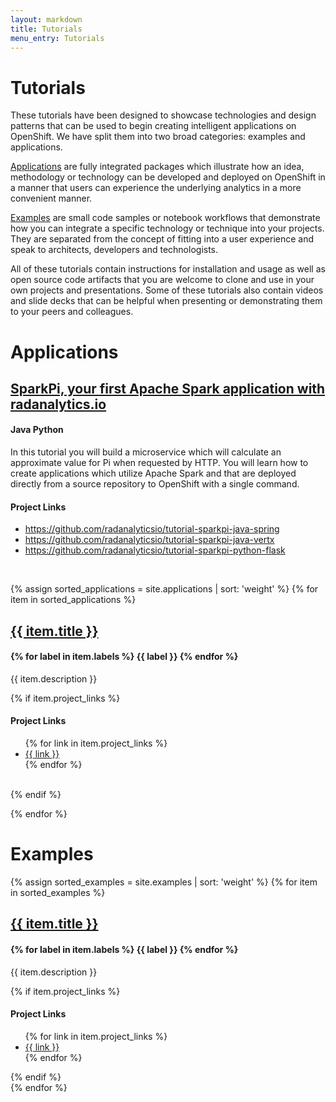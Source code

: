 ```yaml
---
layout: markdown
title: Tutorials
menu_entry: Tutorials
---
```


# Tutorials

These tutorials have been designed to showcase technologies and design
patterns that can be used to begin creating intelligent applications on
OpenShift. We have split them into two broad categories: examples and
applications.

[Applications](#applications) are fully integrated packages which illustrate
how an idea, methodology or technology can be developed and deployed on
OpenShift in a manner that users can experience the underlying analytics in
a more convenient manner.

[Examples](#examples) are small code samples or notebook workflows that
demonstrate how you can integrate a specific technology or technique into
your projects. They are separated from the concept of fitting into a user
experience and speak to architects, developers and technologists.

All of these tutorials contain instructions for installation and usage as
well as open source code artifacts that you are welcome to clone and use
in your own projects and presentations. Some of these tutorials also contain
videos and slide decks that can be helpful when presenting or demonstrating
them to your peers and colleagues.

<h1 id="applications">Applications</h1>

<h2>
<a href="/my-first-radanalytics-app.html">SparkPi, your first Apache Spark application with radanalytics.io</a>
</h2>
<h4>
<span class="badge">Java</span>
<span class="badge">Python</span>
</h4>

<p>In this tutorial you will build a microservice which will calculate an
approximate value for Pi when requested by HTTP. You will learn how to create
applications which utilize Apache Spark and that are deployed directly from a
source repository to OpenShift with a single command.</p>

#### Project Links

<ul>
<li><a href="https://github.com/radanalyticsio/tutorial-sparkpi-java-spring" target="blank">https://github.com/radanalyticsio/tutorial-sparkpi-java-spring</a></li>
<li><a href="https://github.com/radanalyticsio/tutorial-sparkpi-java-vertx" target="blank">https://github.com/radanalyticsio/tutorial-sparkpi-java-vertx</a></li>
<li><a href="https://github.com/radanalyticsio/tutorial-sparkpi-python-flask" target="blank">https://github.com/radanalyticsio/tutorial-sparkpi-python-flask</a></li>
</ul>
<br/>

{% assign sorted_applications = site.applications | sort: 'weight' %}
{% for item in sorted_applications %}
<h2>
<a href="/applications/{{ item.link }}">{{ item.title }}</a>
</h2>
<h4>
{% for label in item.labels %}
<span class="badge">{{ label }}</span>
{% endfor %}
</h4>

<p>
{{ item.description }}
</p>

{% if item.project_links %}
#### Project Links

<ul>
{% for link in item.project_links %}
<li><a href="{{ link }}" target="blank">{{ link }}</a></li>
{% endfor %}
</ul>
<br/>
{% endif %}

{% endfor %}

<h1 id="examples">Examples</h1>

{% assign sorted_examples = site.examples | sort: 'weight' %}
{% for item in sorted_examples %}
<h2>
<a href="/examples/{{ item.link }}">{{ item.title }}</a>
</h2>
<h4>
{% for label in item.labels %}
<span class="badge">{{ label }}</span>
{% endfor %}
</h4>

<p>
{{ item.description }}
</p>

{% if item.project_links %}
#### Project Links

<ul>
{% for link in item.project_links %}
<li><a href="{{ link }}" target="blank">{{ link }}</a></li>
{% endfor %}
</ul>
{% endif %}
<br/>
{% endfor %}
